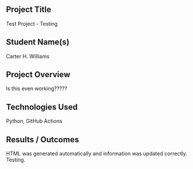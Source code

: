 ## Project Title
Test Project - Testing

## Student Name(s)
Carter H. Williams

## Project Overview
Is this even working?????

## Technologies Used
Python, GitHub Actions

## Results / Outcomes
HTML was generated automatically and information was updated correctly. Testing.